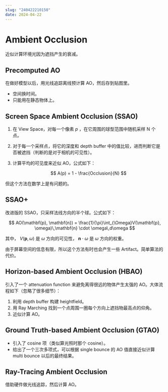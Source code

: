 ```yaml
---
slug: "240422210150"
date: 2024-04-22
---
```


# Ambient Occlusion

近似计算环境光因为遮挡产生的衰减。

## Precomputed AO

在做好模型以后，用光线追踪离线预计算 AO，然后存到贴图里。

- 空间换时间。
- 只能用在静态物体上。

## Screen Space Ambient Occlusion (SSAO)

1. 在 View Space，对每一个像素 $p$ ，在它周围的球型范围中随机采样 N 个点。
2. 对于每一个采样点，将它的深度和 depth buffer 中的值比较，进而判断它是否被遮挡（判断的是对于相机的可见性）。
3. 计算平均的可见度来近似 AO，公式如下：

    $$
    A(p) = 1 - \frac{Occlusion}{N}
    $$

但这个方法在数学上是有问题的。

## SSAO+

改进版的 SSAO，只采样法线方向的半个球。公式如下：

$$
AO(\mathbf{p}, \mathbf{n}) = \frac{1}{\pi}\int_{\Omega}V(\mathbf{p}, \omega)\,\mathbf{n} \cdot \omega\,d\omega
$$

其中， $V(\mathbf{p}, \omega)$ 是 $\omega$ 方向的可见性， $\mathbf{n} \cdot \omega$ 是 $\omega$ 方向的权重。

由于屏幕空间的信息有限，所以这个方法有时也会产生一些 Artifact。简单算法的代价。

## Horizon-based Ambient Occlusion (HBAO)

引入了一个 attenuation function 来避免离得很远的物体产生太强的 AO。大体流程如下（忽略了很多细节）：

1. 利用 depth buffer 构建 heightfield。
2. 用 Ray Marching 找到一个点周围一圈每个方向上遮挡物最高点的仰角。
3. 近似计算 AO。

## Ground Truth-based Ambient Occlusion (GTAO)

* 引入了 cosine 项（类似算光照时那个 cosine）。
* 给出了一个三次多项式，可以根据 single bounce 的 AO 值直接近似计算 multi bounce 以后的最终结果。

## Ray-Tracing Ambient Occlusion

借助硬件做光线追踪，然后计算 AO。